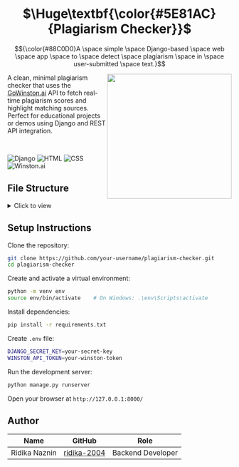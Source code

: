 <a name="top"></a>

<h1 align="center">
  $\Huge\textbf{\color{#5E81AC}{Plagiarism Checker}}$
</h1>

$${\color{#88C0D0}A \space simple \space Django-based \space web \space app \space to \space detect \space plagiarism \space in \space user-submitted \space text.}$$

> <img src="https://github.com/user-attachments/assets/99ecbf4a-4e0b-451e-a2c0-2f65e2938a34" align="right" width="280px">

A clean, minimal plagiarism checker that uses the [GoWinston.ai](https://dev.gowinston.ai) API to fetch real-time plagiarism scores and highlight matching sources.  
Perfect for educational projects or demos using Django and REST API integration.

<br>

![Django](https://img.shields.io/badge/Django-092E20?style=for-the-badge&logo=django&logoColor=white)
![HTML](https://img.shields.io/badge/HTML5-E34F26?style=for-the-badge&logo=html5&logoColor=white)
![CSS](https://img.shields.io/badge/CSS3-1572B6?style=for-the-badge&logo=css3&logoColor=white)
![Winston.ai](https://img.shields.io/badge/API-GoWinston.ai-6A1B9A?style=for-the-badge&logo=swagger)


## File Structure

<details>
  <summary>Click to view</summary>
  
  ```console
  plagiarism-checker/
├── checker/
│ ├── templates/
│ │ └── index.html
│ ├── views.py
│ └── ...
├── plagiarism_checker/
│ ├── settings.py
│ ├── urls.py
│ └── ...
├── static/ (optional)
├── manage.py
├── requirements.txt
├── Procfile (for deployment)
├── render.yaml (for deployment)
└── README.md
```

</details>

## Setup Instructions

Clone the repository:

```bash
git clone https://github.com/your-username/plagiarism-checker.git
cd plagiarism-checker
```

Create and activate a virtual environment:

```bash
python -m venv env
source env/bin/activate    # On Windows: .\env\Scripts\activate
```

Install dependencies:
```bash
pip install -r requirements.txt
```

Create `.env` file:
```bash
DJANGO_SECRET_KEY=your-secret-key
WINSTON_API_TOKEN=your-winston-token
```

Run the development server:
```bash
python manage.py runserver
```
Open your browser at `http://127.0.0.1:8000/`

## Author

<div align="center">
  
  | Name          | GitHub                                         | Role      |
| ------------- | ---------------------------------------------- | --------- |
| Ridika Naznin | [ridika-2004](https://github.com/ridika-2004) | Backend Developer |

</div>
